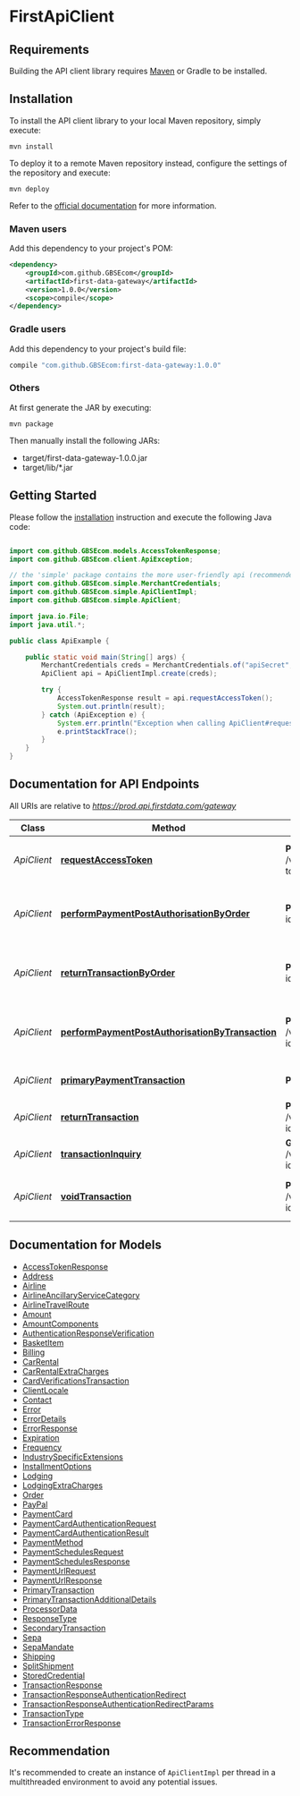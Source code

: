# FirstApiClient

## Requirements

Building the API client library requires [Maven](https://maven.apache.org/) or Gradle to be installed.

## Installation

To install the API client library to your local Maven repository, simply execute:

```shell
mvn install
```

To deploy it to a remote Maven repository instead, configure the settings of the repository and execute:

```shell
mvn deploy
```

Refer to the [official documentation](https://maven.apache.org/plugins/maven-deploy-plugin/usage.html) for more information.

### Maven users

Add this dependency to your project's POM:

```xml
<dependency>
    <groupId>com.github.GBSEcom</groupId>
    <artifactId>first-data-gateway</artifactId>
    <version>1.0.0</version>
    <scope>compile</scope>
</dependency>
```

### Gradle users

Add this dependency to your project's build file:

```groovy
compile "com.github.GBSEcom:first-data-gateway:1.0.0"
```

### Others

At first generate the JAR by executing:

    mvn package

Then manually install the following JARs:

* target/first-data-gateway-1.0.0.jar
* target/lib/*.jar

## Getting Started

Please follow the [installation](#installation) instruction and execute the following Java code:

```java

import com.github.GBSEcom.models.AccessTokenResponse;
import com.github.GBSEcom.client.ApiException;

// the 'simple' package contains the more user-friendly api (recommended)
import com.github.GBSEcom.simple.MerchantCredentials;
import com.github.GBSEcom.simple.ApiClientImpl;
import com.github.GBSEcom.simple.ApiClient;

import java.io.File;
import java.util.*;

public class ApiExample {

    public static void main(String[] args) {
        MerchantCredentials creds = MerchantCredentials.of("apiSecret", "apiKey");
        ApiClient api = ApiClientImpl.create(creds);

        try {
            AccessTokenResponse result = api.requestAccessToken();
            System.out.println(result);
        } catch (ApiException e) {
            System.err.println("Exception when calling ApiClient#requestAccessToken");
            e.printStackTrace();
        }
    }
}

```

## Documentation for API Endpoints

All URIs are relative to *https://prod.api.firstdata.com/gateway*

Class | Method | HTTP request | Description
------------ | ------------- | ------------- | -------------
*ApiClient* | [**requestAccessToken**](docs/ApiClient.md#requestAccessToken) | **POST** /v1/authentication/access-tokens | Generate an access token for user authentication
*ApiClient* | [**performPaymentPostAuthorisationByOrder**](docs/ApiClient.md#performPaymentPostAuthorisationByOrder) | **POST** /v1/orders/{order-id}/postauth | Use this to capture/complete a transaction. Partial postauths are allowed.
*ApiClient* | [**returnTransactionByOrder**](docs/ApiClient.md#returnTransactionByOrder) | **POST** /v1/orders/{order-id}/return | Use this to return/refund on the order. Partial returns are allowed.
*ApiClient* | [**performPaymentPostAuthorisationByTransaction**](docs/ApiClient.md#performPaymentPostAuthorisationByTransaction) | **POST** /v1/payments/{transaction-id}/postauth | Use this to capture/complete a transaction. Partial postauths are allowed.
*ApiClient* | [**primaryPaymentTransaction**](docs/ApiClient.md#primaryPaymentTransaction) | **POST** /v1/payments | Generate a primary transaction
*ApiClient* | [**returnTransaction**](docs/ApiClient.md#returnTransaction) | **POST** /v1/payments/{transaction-id}/return | Return/refund a transaction.
*ApiClient* | [**transactionInquiry**](docs/ApiClient.md#transactionInquiry) | **GET** /v1/payments/{transaction-id} | Retrieve the state of a transaction
*ApiClient* | [**voidTransaction**](docs/ApiClient.md#voidTransaction) | **POST** /v1/payments/{transaction-id}/void | Reverse a previous action on an existing transaction


## Documentation for Models

 - [AccessTokenResponse](docs/AccessTokenResponse.md)
 - [Address](docs/Address.md)
 - [Airline](docs/Airline.md)
 - [AirlineAncillaryServiceCategory](docs/AirlineAncillaryServiceCategory.md)
 - [AirlineTravelRoute](docs/AirlineTravelRoute.md)
 - [Amount](docs/Amount.md)
 - [AmountComponents](docs/AmountComponents.md)
 - [AuthenticationResponseVerification](docs/AuthenticationResponseVerification.md)
 - [BasketItem](docs/BasketItem.md)
 - [Billing](docs/Billing.md)
 - [CarRental](docs/CarRental.md)
 - [CarRentalExtraCharges](docs/CarRentalExtraCharges.md)
 - [CardVerificationsTransaction](docs/CardVerificationsTransaction.md)
 - [ClientLocale](docs/ClientLocale.md)
 - [Contact](docs/Contact.md)
 - [Error](docs/Error.md)
 - [ErrorDetails](docs/ErrorDetails.md)
 - [ErrorResponse](docs/ErrorResponse.md)
 - [Expiration](docs/Expiration.md)
 - [Frequency](docs/Frequency.md)
 - [IndustrySpecificExtensions](docs/IndustrySpecificExtensions.md)
 - [InstallmentOptions](docs/InstallmentOptions.md)
 - [Lodging](docs/Lodging.md)
 - [LodgingExtraCharges](docs/LodgingExtraCharges.md)
 - [Order](docs/Order.md)
 - [PayPal](docs/PayPal.md)
 - [PaymentCard](docs/PaymentCard.md)
 - [PaymentCardAuthenticationRequest](docs/PaymentCardAuthenticationRequest.md)
 - [PaymentCardAuthenticationResult](docs/PaymentCardAuthenticationResult.md)
 - [PaymentMethod](docs/PaymentMethod.md)
 - [PaymentSchedulesRequest](docs/PaymentSchedulesRequest.md)
 - [PaymentSchedulesResponse](docs/PaymentSchedulesResponse.md)
 - [PaymentUrlRequest](docs/PaymentUrlRequest.md)
 - [PaymentUrlResponse](docs/PaymentUrlResponse.md)
 - [PrimaryTransaction](docs/PrimaryTransaction.md)
 - [PrimaryTransactionAdditionalDetails](docs/PrimaryTransactionAdditionalDetails.md)
 - [ProcessorData](docs/ProcessorData.md)
 - [ResponseType](docs/ResponseType.md)
 - [SecondaryTransaction](docs/SecondaryTransaction.md)
 - [Sepa](docs/Sepa.md)
 - [SepaMandate](docs/SepaMandate.md)
 - [Shipping](docs/Shipping.md)
 - [SplitShipment](docs/SplitShipment.md)
 - [StoredCredential](docs/StoredCredential.md)
 - [TransactionResponse](docs/TransactionResponse.md)
 - [TransactionResponseAuthenticationRedirect](docs/TransactionResponseAuthenticationRedirect.md)
 - [TransactionResponseAuthenticationRedirectParams](docs/TransactionResponseAuthenticationRedirectParams.md)
 - [TransactionType](docs/TransactionType.md)
 - [TransactionErrorResponse](docs/TransactionErrorResponse.md)

## Recommendation

It's recommended to create an instance of `ApiClientImpl` per thread in a multithreaded environment to avoid any potential issues.

